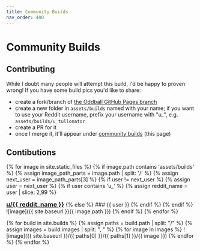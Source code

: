 ```yaml
---
title: Community Builds
nav_order: 400
---
```


# Community Builds

## Contributing

While I doubt many people will attempt this build, I'd be happy to proven wrong! If you have some build pics you'd like to share:
- create a fork/branch of [the Oddball GitHub Pages branch](https://github.com/atulloh/oddball/tree/gh-pages)
- create a new folder in `assets/builds` named with your name; if you want to use your Reddit username, prefix your username with "u_", e.g. `assets/builds/u_tullonator`
- create a PR for it
- once I merge it, it'll appear under [community builds]({{site.baseurl}}/community-builds) (this page)

## Contibutions

{% for image in site.static_files %}
    {% if image.path contains 'assets/builds' %}
        {% assign image_path_parts = image.path | split: '/' %}
        {% assign next_user = image_path_parts[3] %}
        {% if user != next_user %}
            {% assign user = next_user %}
            {% if user contains 'u_' %}
                {% assign reddit_name = user | slice: 2,99 %}
<h3 style="display: inline;"><a href="https://www.reddit.com/user/{{ reddit_name }}">u/{{ reddit_name }}</a></h3>
            {% else %}
### {{ user }}
            {% endif %}
        {% endif %}    
![image]({{ site.baseurl }}{{ image.path }})
    {% endif %}
{% endfor %}

{% for build in site.builds %}
{% assign paths = build.path | split: "/" %}
{% assign images = build.images | split: ", " %}
{% for image in images %}
![image]({{ site.baseurl }}/{{ paths[0] }}/{{ paths[1] }}/{{ image }})
{% endfor %}
{% endfor %}
